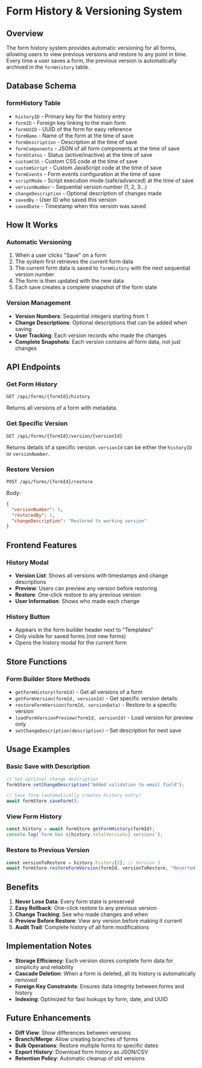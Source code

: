 # Form History & Versioning System

## Overview

The form history system provides automatic versioning for all forms, allowing users to view previous versions and restore to any point in time. Every time a user saves a form, the previous version is automatically archived in the `formHistory` table.

## Database Schema

### formHistory Table
- `historyID` - Primary key for the history entry
- `formID` - Foreign key linking to the main form
- `formUUID` - UUID of the form for easy reference
- `formName` - Name of the form at the time of save
- `formDescription` - Description at the time of save
- `formComponents` - JSON of all form components at the time of save
- `formStatus` - Status (active/inactive) at the time of save
- `customCSS` - Custom CSS code at the time of save
- `customScript` - Custom JavaScript code at the time of save
- `formEvents` - Form events configuration at the time of save
- `scriptMode` - Script execution mode (safe/advanced) at the time of save
- `versionNumber` - Sequential version number (1, 2, 3...)
- `changeDescription` - Optional description of changes made
- `savedBy` - User ID who saved this version
- `savedDate` - Timestamp when this version was saved

## How It Works

### Automatic Versioning
1. When a user clicks "Save" on a form
2. The system first retrieves the current form data
3. The current form data is saved to `formHistory` with the next sequential version number
4. The form is then updated with the new data
5. Each save creates a complete snapshot of the form state

### Version Management
- **Version Numbers**: Sequential integers starting from 1
- **Change Descriptions**: Optional descriptions that can be added when saving
- **User Tracking**: Each version records who made the changes
- **Complete Snapshots**: Each version contains all form data, not just changes

## API Endpoints

### Get Form History
```
GET /api/forms/{formId}/history
```
Returns all versions of a form with metadata.

### Get Specific Version
```
GET /api/forms/{formId}/version/{versionId}
```
Returns details of a specific version. `versionId` can be either the `historyID` or `versionNumber`.

### Restore Version
```
POST /api/forms/{formId}/restore
```
Body:
```json
{
  "versionNumber": 5,
  "restoredBy": 1,
  "changeDescription": "Restored to working version"
}
```

## Frontend Features

### History Modal
- **Version List**: Shows all versions with timestamps and change descriptions
- **Preview**: Users can preview any version before restoring
- **Restore**: One-click restore to any previous version
- **User Information**: Shows who made each change

### History Button
- Appears in the form builder header next to "Templates"
- Only visible for saved forms (not new forms)
- Opens the history modal for the current form

## Store Functions

### Form Builder Store Methods
- `getFormHistory(formId)` - Get all versions of a form
- `getFormVersion(formId, versionId)` - Get specific version details
- `restoreFormVersion(formId, versionData)` - Restore to a specific version
- `loadFormVersionPreview(formId, versionId)` - Load version for preview only
- `setChangeDescription(description)` - Set description for next save

## Usage Examples

### Basic Save with Description
```javascript
// Set optional change description
formStore.setChangeDescription("Added validation to email field");

// Save form (automatically creates history entry)
await formStore.saveForm();
```

### View Form History
```javascript
const history = await formStore.getFormHistory(formId);
console.log(`Form has ${history.totalVersions} versions`);
```

### Restore to Previous Version
```javascript
const versionToRestore = history.history[2]; // Version 3
await formStore.restoreFormVersion(formId, versionToRestore, "Reverted problematic changes");
```

## Benefits

1. **Never Lose Data**: Every form state is preserved
2. **Easy Rollback**: One-click restore to any previous version
3. **Change Tracking**: See who made changes and when
4. **Preview Before Restore**: View any version before making it current
5. **Audit Trail**: Complete history of all form modifications

## Implementation Notes

- **Storage Efficiency**: Each version stores complete form data for simplicity and reliability
- **Cascade Deletion**: When a form is deleted, all its history is automatically removed
- **Foreign Key Constraints**: Ensures data integrity between forms and history
- **Indexing**: Optimized for fast lookups by form, date, and UUID

## Future Enhancements

- **Diff View**: Show differences between versions
- **Branch/Merge**: Allow creating branches of forms
- **Bulk Operations**: Restore multiple forms to specific dates
- **Export History**: Download form history as JSON/CSV
- **Retention Policy**: Automatic cleanup of old versions 